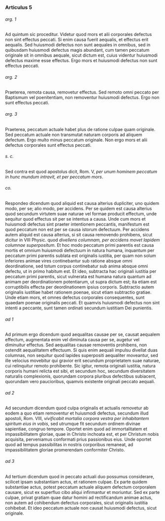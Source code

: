 ### Articulus 5

###### arg. 1
Ad quintum sic proceditur. Videtur quod mors et alii corporales defectus non sint effectus peccati. Si enim causa fuerit aequalis, et effectus erit aequalis. Sed huiusmodi defectus non sunt aequales in omnibus, sed in quibusdam huiusmodi defectus magis abundant, cum tamen peccatum originale sit in omnibus aequale, sicut dictum est, cuius videntur huiusmodi defectus maxime esse effectus. Ergo mors et huiusmodi defectus non sunt effectus peccati.

###### arg. 2
Praeterea, remota causa, removetur effectus. Sed remoto omni peccato per Baptismum vel poenitentiam, non removentur huiusmodi defectus. Ergo non sunt effectus peccati.

###### arg. 3
Praeterea, peccatum actuale habet plus de ratione culpae quam originale. Sed peccatum actuale non transmutat naturam corporis ad aliquem defectum. Ergo multo minus peccatum originale. Non ergo mors et alii defectus corporales sunt effectus peccati.

###### s. c.
Sed contra est quod apostolus dicit, Rom. V, *per unum hominem peccatum in hunc mundum intravit, et per peccatum mors*.

###### co.
Respondeo dicendum quod aliquid est causa alterius dupliciter, uno quidem modo, per se; alio modo, per accidens. Per se quidem est causa alterius quod secundum virtutem suae naturae vel formae producit effectum, unde sequitur quod effectus sit per se intentus a causa. Unde cum mors et huiusmodi defectus sint praeter intentionem peccantis, manifestum est quod peccatum non est per se causa istorum defectuum. Per accidens autem aliquid est causa alterius, si sit causa removendo prohibens, sicut dicitur in VIII Physic. quod *divellens columnam, per accidens movet lapidem columnae superpositum*. Et hoc modo peccatum primi parentis est causa mortis et omnium huiusmodi defectuum in natura humana, inquantum per peccatum primi parentis sublata est originalis iustitia, per quam non solum inferiores animae vires continebantur sub ratione absque omni deordinatione, sed totum corpus continebatur sub anima absque omni defectu, ut in primo habitum est. Et ideo, subtracta hac originali iustitia per peccatum primi parentis, sicut vulnerata est humana natura quantum ad animam per deordinationem potentiarum, ut supra dictum est; ita etiam est corruptibilis effecta per deordinationem ipsius corporis. Subtractio autem originalis iustitiae habet rationem poenae, sicut etiam subtractio gratiae. Unde etiam mors, et omnes defectus corporales consequentes, sunt quaedam poenae originalis peccati. Et quamvis huiusmodi defectus non sint intenti a peccante, sunt tamen ordinati secundum iustitiam Dei punientis.

###### ad 1
Ad primum ergo dicendum quod aequalitas causae per se, causat aequalem effectum, augmentata enim vel diminuta causa per se, augetur vel diminuitur effectus. Sed aequalitas causae removentis prohibens, non ostendit aequalitatem effectuum. Si quis enim aequali impulsu divellat duas columnas, non sequitur quod lapides superpositi aequaliter moveantur, sed ille velocius movebitur qui gravior erit secundum proprietatem suae naturae, cui relinquitur remoto prohibente. Sic igitur, remota originali iustitia, natura corporis humani relicta est sibi, et secundum hoc, secundum diversitatem naturalis complexionis, quorundam corpora pluribus defectibus subiacent, quorundam vero paucioribus, quamvis existente originali peccato aequali.

###### ad 2
Ad secundum dicendum quod culpa originalis et actualis removetur ab eodem a quo etiam removentur et huiusmodi defectus, secundum illud apostoli, Rom. VIII, *vivificabit mortalia corpora vestra per inhabitantem spiritum eius in vobis*, sed utrumque fit secundum ordinem divinae sapientiae, congruo tempore. Oportet enim quod ad immortalitatem et impassibilitatem gloriae, quae in Christo inchoata est, et per Christum nobis acquisita, perveniamus conformati prius passionibus eius. Unde oportet quod ad tempus passibilitas in nostris corporibus remaneat, ad impassibilitatem gloriae promerendam conformiter Christo.

###### ad 3
Ad tertium dicendum quod in peccato actuali duo possumus considerare, scilicet ipsam substantiam actus, et rationem culpae. Ex parte quidem substantiae actus, potest peccatum actuale aliquem defectum corporalem causare, sicut ex superfluo cibo aliqui infirmantur et moriuntur. Sed ex parte culpae, privat gratiam quae datur homini ad rectificandum animae actus, non autem ad cohibendum defectus corporales, sicut originalis iustitia cohibebat. Et ideo peccatum actuale non causat huiusmodi defectus, sicut originale.

